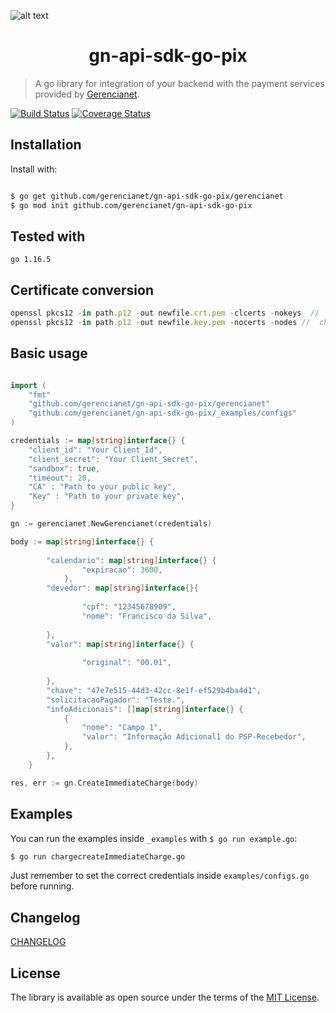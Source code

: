 ![alt text](https://s3.amazonaws.com/gerencianet-pub-prod-1/printscreen/2021/06/29/matheus.rodrigues/68747470733a2f2f6d656469612d657870312e6c6963646e2e636f6d2f646d732f696d6167652f43344431424151483974614e49615a79685f512f636f6d70616e792d6261636b67726f756e645f31303030302f302f313630333132363632333936343f65.jpg)

<h1 align="center">gn-api-sdk-go-pix</h1>

> A go library for integration of your backend with the payment services
provided by [Gerencianet](http://gerencianet.com.br).

[![Build Status](https://travis-ci.org/gerencianet/gn-api-sdk-go.svg)](https://travis-ci.org/gerencianet/gn-api-sdk-go)
[![Coverage Status](https://coveralls.io/repos/github/gerencianet/gn-api-sdk-go/badge.svg?branch=master)](https://coveralls.io/github/gerencianet/gn-api-sdk-go?branch=master)

## Installation

Install with:

```bash

$ go get github.com/gerencianet/gn-api-sdk-go-pix/gerencianet
$ go mod init github.com/gerencianet/gn-api-sdk-go-pix
```
## Tested with
```
go 1.16.5

```
## Certificate conversion
```js
openssl pkcs12 -in path.p12 -out newfile.crt.pem -clcerts -nokeys  //  certificado 
openssl pkcs12 -in path.p12 -out newfile.key.pem -nocerts -nodes //  chave privada
```
## Basic usage

```go

import (
	"fmt"
	"github.com/gerencianet/gn-api-sdk-go-pix/gerencianet"
	"github.com/gerencianet/gn-api-sdk-go-pix/_examples/configs"
)

credentials := map[string]interface{} {
    "client_id": "Your Client_Id",
	"client_secret": "Your Client_Secret",
	"sandbox": true,
	"timeout": 20,
	"CA" : "Path to your public key",
	"Key" : "Path to your private key",
}

gn := gerencianet.NewGerencianet(credentials)

body := map[string]interface{} {
		
		"calendario": map[string]interface{} {
				"expiracao": 3600,
			},
		"devedor": map[string]interface{}{
			
				"cpf": "12345678909",
				"nome": "Francisco da Silva",
			
		},
		"valor": map[string]interface{} {
			
				"original": "00.01",
			
		},
		"chave": "47e7e515-44d3-42cc-8e1f-ef529b4ba4d1",
		"solicitacaoPagador": "Teste.",
		"infoAdicionais": []map[string]interface{} {
			{
				"nome": "Campo 1",
				"valor": "Informação Adicional1 do PSP-Recebedor",
			},
		},
	}

res, err := gn.CreateImmediateCharge(body)

```

## Examples

You can run the examples inside `_examples` with
`$ go run example.go`:

```bash
$ go run chargecreateImmediateCharge.go
```

Just remember to set the correct credentials inside `examples/configs.go` before running.



## Changelog

[CHANGELOG](CHANGELOG.md)


## License

The library is available as open source under the terms of the [MIT License](LICENSE).
